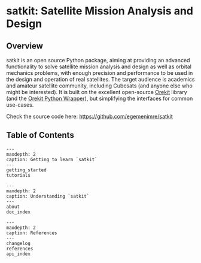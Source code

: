 # satkit: Satellite Mission Analysis and Design

## Overview

satkit is an open source Python package, aiming at providing an advanced functionality to solve satellite mission analysis and design as well as orbital mechanics problems, with enough precision and performance to be used in the design and operation of real satellites. The target audience is academics and amateur satellite community, including Cubesats (and anyone else who might be interested). It is built on the excellent open-source [Orekit](https://www.orekit.org) library (and the [Orekit Python Wrapper](https://gitlab.orekit.org/orekit-labs/python-wrapper)), but simplifying the interfaces for common use-cases.

Check the source code here: <https://github.com/egemenimre/satkit>

## Table of Contents

```{toctree} 
---
maxdepth: 2
caption: Getting to learn `satkit`
---
getting_started
tutorials
```

```{toctree} 
---
maxdepth: 2
caption: Understanding `satkit`
---
about
doc_index
```

```{toctree} 
---
maxdepth: 2
caption: References
---
changelog
references
api_index
```


